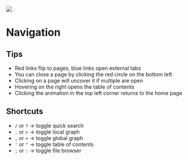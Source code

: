<img src="https://i.redd.it/agxkq399ksha1.jpg" class="header-image">

<h1 class="custom-heading">Navigation</h1>

## Tips
- Red links flip to pages, blue links open external tabs
- You can close a page by clicking the red circle on the bottom left
- Clicking on a page will uncover it if multiple are open
- Hovering on the right opens the table of contents
- Clicking the animation in the top left corner returns to the home page

## Shortcuts
- `/` or `?` -> toggle quick search
- `.` or `>` -> toggle local graph
- `,` or `<` -> toggle global graph
- `'` or `"` -> toggle table of contents
- `;` or `:` -> toggle file browser